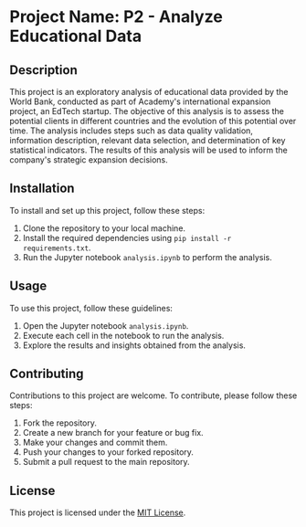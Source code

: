 # Project Name: P2 - Analyze Educational Data

## Description

This project is an exploratory analysis of educational data provided by the World Bank, conducted as part of Academy's international expansion project, an EdTech startup. The objective of this analysis is to assess the potential clients in different countries and the evolution of this potential over time. The analysis includes steps such as data quality validation, information description, relevant data selection, and determination of key statistical indicators. The results of this analysis will be used to inform the company's strategic expansion decisions.

## Installation

To install and set up this project, follow these steps:

1. Clone the repository to your local machine.
2. Install the required dependencies using `pip install -r requirements.txt`.
3. Run the Jupyter notebook `analysis.ipynb` to perform the analysis.

## Usage

To use this project, follow these guidelines:

1. Open the Jupyter notebook `analysis.ipynb`.
2. Execute each cell in the notebook to run the analysis.
3. Explore the results and insights obtained from the analysis.

## Contributing

Contributions to this project are welcome. To contribute, please follow these steps:

1. Fork the repository.
2. Create a new branch for your feature or bug fix.
3. Make your changes and commit them.
4. Push your changes to your forked repository.
5. Submit a pull request to the main repository.

## License

This project is licensed under the [MIT License](LICENSE).
